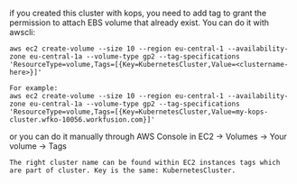 if you created this cluster with kops, you need to add tag to grant the permission to attach EBS volume that already exist.
You can do it with awscli:
```
aws ec2 create-volume --size 10 --region eu-central-1 --availability-zone eu-central-1a --volume-type gp2 --tag-specifications 'ResourceType=volume,Tags=[{Key=KubernetesCluster,Value=<clustername-here>}]'

For example:
aws ec2 create-volume --size 10 --region eu-central-1 --availability-zone eu-central-1a --volume-type gp2 --tag-specifications 'ResourceType=volume,Tags=[{Key=KubernetesCluster,Value=my-kops-cluster.wfko-10056.workfusion.com}]'
```

or you can do it manually through AWS Console in EC2 -> Volumes -> Your volume -> Tags

`The right cluster name can be found within EC2 instances tags which are part of cluster. Key is the same: KubernetesCluster.` 
